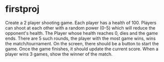 # firstproj
Create a 2 player shooting game. Each player has a health of 100. Players can shoot at each other with a random power (0-5) which will reduce the opponent's health. The Player whose health reaches 0, dies and the game ends.  There are 5 such rounds, the player with the most game wins, wins the match/tournament.  On the screen, there should be a button to start the game. Once the game finishes, it should update the current score. When a player wins 3 games, show the winner of the match.
